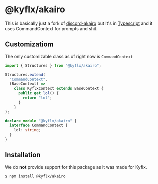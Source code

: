 # @kyflx/akairo

This is basically just a fork of [discord-akairo](https://github.com/discord-akairo/discord-akairo) but It's in [Typescript](https://www.typescriptlang.org) and it uses CommandContext for prompts and shit.

## Customizatiom

The only customizable class as of right now is `CommandContext`

```ts
import { Structures } from "@kyflx/akairo";

Structures.extend(
  "CommandContext",
  (BaseContext) =>
    class KyflxContext extends BaseContext {
      public get lol() {
        return "lol";
      }
    }
);

declare module "@kyflx/akairo" {
  interface CommandContext {
    lol: string;
  }
}

```

## Installation

We do **not** provide support for this package as it was made for Kyflx.

```bash
$ npm install @kyflx/akairo
```

